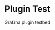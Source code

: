 <!-- This README file is going to be the one displayed on the Grafana.com website for your plugin -->

# Plugin Test

Grafana plugin testbed
